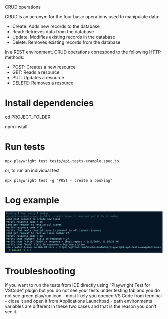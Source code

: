 CRUD operations

CRUD is an acronym for the four basic operations used to manipulate data:

- Create: Adds new records to the database
- Read: Retrieves data from the database
- Update: Modifies existing records in the database
- Delete: Removes existing records from the database

In a REST environment, CRUD operations correspond to the following HTTP methods:

- POST: Creates a new resource
- GET: Reads a resource
- PUT: Updates a resource
- DELETE: Removes a resource

# Install dependencies

cd PROJECT_FOLDER

npm install

# Run tests

`npx playwright test tests/api-tests-example.spec.js`

or, to run an individual test

`npx playwright test -g "POST - create a booking"`

# Log example

![](test-result-log.png)

# Troubleshooting

If you want to run the tests from IDE directly using "Playwright Test for VSCode" plugin but you do not see your tests under testing tab and you do not see green play/run icon - most likely you opened VS Code from terminal - close it and open it from Applications Launchpad - path environments variables are different in these two cases and that is the reason you don't see it.
